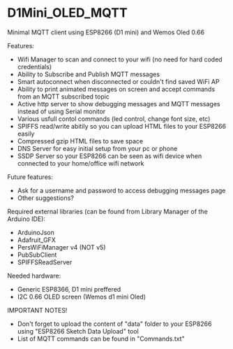 # D1Mini_OLED_MQTT
Minimal MQTT client using ESP8266 (D1 mini) and Wemos Oled 0.66 

Features:
* Wifi Manager to scan and connect to your wifi (no need for hard coded credentials)
* Ability to Subscribe and Publish MQTT messages
* Smart autoconnect when disconnected or couldn't find saved WiFi AP
* Ability to print animated messages on screen and accept commands from an MQTT subscribed topic 
* Active http server to show debugging messages and MQTT messages instead of using Serial monitor
* Various usfull contol commands (led control, change font size, etc)
* SPIFFS read/write abitily so you can upload HTML files to your ESP8266 easily
* Compressed gzip HTML files to save space
* DNS Server for easy initial setup from your pc or phone
* SSDP Server so your ESP8266 can be seen as wifi device when connected to your home/office wifi network


Future features:
* Ask for a username and password to access debugging messages page
* Other suggestions? 

Required external libraries (can be found from Library Manager of the Arduino IDE):
* ArduinoJson
* Adafruit_GFX
* PersWiFiManager v4 (NOT v5)
* PubSubClient
* SPIFFSReadServer

Needed hardware:
* Generic ESP8366, D1 mini preffered
* I2C 0.66 OLED screen (Wemos d1 mini Oled)


IMPORTANT NOTES!
* Don't forget to upload the content of "data" folder to your ESP8266 using "ESP8266 Sketch Data Upload" tool
* List of MQTT commands can be found in "Commands.txt"
